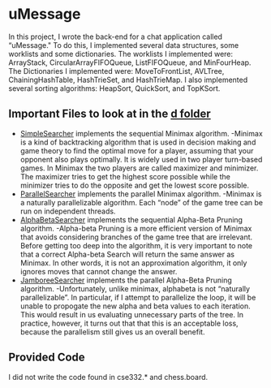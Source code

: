# uMessage

In this project, I wrote the back-end for a chat application called “uMessage." To do this, I implemented several data structures, some worklists and some dictionaries. The worklists I implemented were: ArrayStack, CircularArrayFIFOQueue, ListFIFOQueue, and MinFourHeap. The Dictionaries I implemented were: MoveToFrontList, AVLTree, ChainingHashTable, HashTrieSet, and HashTrieMap. I also implemented several sorting algorithms: HeapSort, QuickSort, and TopKSort. 

## Important Files to look at in the [d folder](https://github.com/alexismacaskilll/chessBot/blob/master/src/chess/bots)

- [SimpleSearcher](https://github.com/alexismacaskilll/chessBot/blob/master/src/chess/bots/SimpleSearcher.java) implements the sequential Minimax algorithm. 
      -Minimax is a kind of backtracking algorithm that is used in decision making and game theory to find the optimal move for a player, assuming that your opponent also plays optimally. It is widely used in two player turn-based games. In Minimax the two players are called maximizer and minimizer. The maximizer tries to get the highest score possible while the minimizer tries to do the opposite and get the lowest score possible.
- [ParallelSearcher](https://github.com/alexismacaskilll/chessBot/blob/master/src/chess/bots/ParallelSearcher.java) implements the parallel Minimax algorithm.
      -Minimax is a naturally parallelizable algorithm. Each “node” of the game tree can be run on independent threads. 
- [AlphaBetaSearcher](https://github.com/alexismacaskilll/chessBot/blob/master/src/chess/bots/AlphaBetaSearcher.java) implements the sequential Alpha-Beta Pruning algorithm. 
      -Alpha-beta Pruning is a more efficient version of Minimax that avoids considering branches of the game tree that are irrelevant. Before getting too deep into the algorithm, it is very important to note that a correct Alpha-beta Search will return the same answer as Minimax. In other words, it is not an approximation algorithm, it only ignores moves that cannot change the answer.
- [JamboreeSearcher](https://github.com/alexismacaskilll/chessBot/blob/master/src/chess/bots/JamboreeSearcher.java) implements the parallel Alpha-Beta Pruning algorithm.
      -Unfortunately, unlike minimax, alphabeta is not “naturally parallelizable”. In particular, if I attempt to parallelize the loop, it will be unable to propogate the new alpha and beta values to each iteration. This would result in us evaluating unnecessary parts of the tree. In practice, however, it turns out that that this is an acceptable loss, because the parallelism still gives us an overall benefit.

## Provided Code

I did not write the code found in cse332.* and chess.board.
